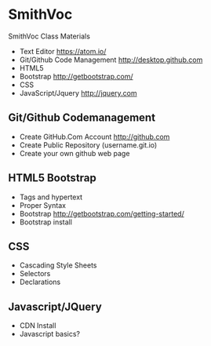 # SmithVoc
SmithVoc Class Materials
* Text Editor https://atom.io/
* Git/Github Code Management  http://desktop.github.com
* HTML5
* Bootstrap http://getbootstrap.com/
* CSS
* JavaScript/Jquery http://jquery.com

## Git/Github Codemanagement
* Create GitHub.Com Account http://github.com
* Create Public Repository (username.git.io)
* Create your own github web page

## HTML5 Bootstrap 
* Tags and hypertext
* Proper Syntax
* Bootstrap http://getbootstrap.com/getting-started/ 
* Bootstrap install

## CSS 
* Cascading Style Sheets
* Selectors 
* Declarations

## Javascript/JQuery
* CDN Install
* Javascript basics?


